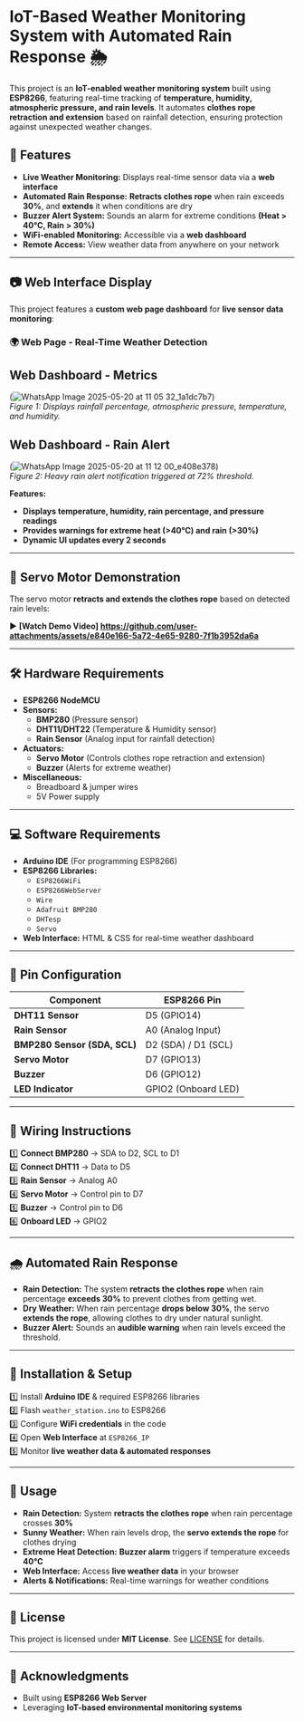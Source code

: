 # IoT-Based Weather Monitoring System with Automated Rain Response 🌦️

This project is an **IoT-enabled weather monitoring system** built using **ESP8266**, featuring real-time tracking of **temperature, humidity, atmospheric pressure, and rain levels**. It automates **clothes rope retraction and extension** based on rainfall detection, ensuring protection against unexpected weather changes.  

## 🚀 Features
- **Live Weather Monitoring:** Displays real-time sensor data via a **web interface**
- **Automated Rain Response:** **Retracts clothes rope** when rain exceeds **30%**, and **extends** it when conditions are dry
- **Buzzer Alert System:** Sounds an alarm for extreme conditions **(Heat > 40°C, Rain > 30%)**
- **WiFi-enabled Monitoring:** Accessible via a **web dashboard**
- **Remote Access:** View weather data from anywhere on your network

---

## 📷 Web Interface Display  
This project features a **custom web page dashboard** for **live sensor data monitoring**:  

### 🌍 Web Page - Real-Time Weather Detection  
## Web Dashboard - Metrics  
(![WhatsApp Image 2025-05-20 at 11 05 32_1a1dc7b7](https://github.com/user-attachments/assets/a0e3361c-f773-4465-bbff-0239453290ac))  
*Figure 1: Displays rainfall percentage, atmospheric pressure, temperature, and humidity.*  

## Web Dashboard - Rain Alert  
(![WhatsApp Image 2025-05-20 at 11 12 00_e408e378](https://github.com/user-attachments/assets/2d568162-c3e6-45fe-9d62-2987ab79e978))  
*Figure 2: Heavy rain alert notification triggered at 72% threshold.*  

**Features:**  
- **Displays temperature, humidity, rain percentage, and pressure readings**  
- **Provides warnings for extreme heat (>40°C) and rain (>30%)**  
- **Dynamic UI updates every 2 seconds**  

---

## 🎥 Servo Motor Demonstration  
The servo motor **retracts and extends the clothes rope** based on detected rain levels:  

▶️ **[Watch Demo Video] https://github.com/user-attachments/assets/e840e166-5a72-4e65-9280-7f1b3952da6a**  


---

## 🛠️ Hardware Requirements  
- **ESP8266 NodeMCU**  
- **Sensors:**  
  - **BMP280** (Pressure sensor)  
  - **DHT11/DHT22** (Temperature & Humidity sensor)  
  - **Rain Sensor** (Analog input for rainfall detection)  
- **Actuators:**  
  - **Servo Motor** (Controls clothes rope retraction and extension)  
  - **Buzzer** (Alerts for extreme weather)  
- **Miscellaneous:**  
  - Breadboard & jumper wires  
  - 5V Power supply  

---

## 💻 Software Requirements  
- **Arduino IDE** (For programming ESP8266)  
- **ESP8266 Libraries:**  
  - `ESP8266WiFi`  
  - `ESP8266WebServer`  
  - `Wire`  
  - `Adafruit BMP280`  
  - `DHTesp`  
  - `Servo`  
- **Web Interface:** HTML & CSS for real-time weather dashboard  

---

## 🔌 Pin Configuration  
| Component       | ESP8266 Pin |
|---------------|------------|
| **DHT11 Sensor** | D5 (GPIO14) |
| **Rain Sensor** | A0 (Analog Input) |
| **BMP280 Sensor (SDA, SCL)** | D2 (SDA) / D1 (SCL) |
| **Servo Motor** | D7 (GPIO13) |
| **Buzzer** | D6 (GPIO12) |
| **LED Indicator** | GPIO2 (Onboard LED) |

---

## 🔧 Wiring Instructions  
1️⃣ **Connect BMP280** → SDA to D2, SCL to D1  
2️⃣ **Connect DHT11** → Data to D5  
3️⃣ **Rain Sensor** → Analog A0  
4️⃣ **Servo Motor** → Control pin to D7  
5️⃣ **Buzzer** → Control pin to D6  
6️⃣ **Onboard LED** → GPIO2  

---

## 🌧️ Automated Rain Response  
- **Rain Detection:** The system **retracts the clothes rope** when rain percentage **exceeds 30%** to prevent clothes from getting wet.  
- **Dry Weather:** When rain percentage **drops below 30%**, the servo **extends the rope**, allowing clothes to dry under natural sunlight.  
- **Buzzer Alert:** Sounds an **audible warning** when rain levels exceed the threshold.  

---

## 🚀 Installation & Setup  
1️⃣ Install **Arduino IDE** & required ESP8266 libraries  
2️⃣ Flash `weather_station.ino` to ESP8266  
3️⃣ Configure **WiFi credentials** in the code  
4️⃣ Open **Web Interface** at `ESP8266_IP`  
5️⃣ Monitor **live weather data & automated responses**  

---

## 🎯 Usage  
- **Rain Detection:** System **retracts the clothes rope** when rain percentage crosses **30%**  
- **Sunny Weather:** When rain levels drop, the **servo extends the rope** for clothes drying  
- **Extreme Heat Detection:** **Buzzer alarm** triggers if temperature exceeds **40°C**  
- **Web Interface:** Access **live weather data** in your browser  
- **Alerts & Notifications:** Real-time warnings for weather conditions  

---

## 📜 License  
This project is licensed under **MIT License**. See [LICENSE](LICENSE) for details.  

---

## 🙌 Acknowledgments  
- Built using **ESP8266 Web Server**  
- Leveraging **IoT-based environmental monitoring systems**  
